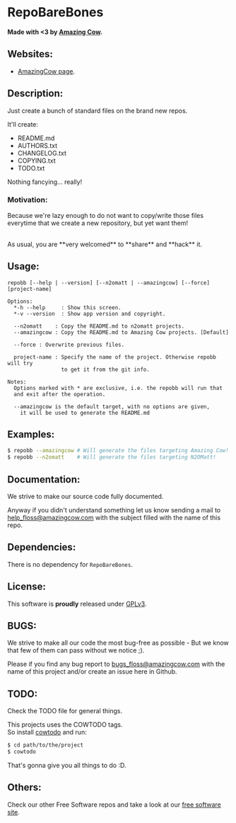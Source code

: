 # RepoBareBones

**Made with <3 by [Amazing Cow](http://www.amazingcow.com).**


<!-- ####################################################################### -->
<!-- Websites ############################################################## -->
<!-- ####################################################################### -->

## Websites:

* [AmazingCow page](http://www.amazingcow.com).


<!-- ####################################################################### -->
<!-- Description ########################################################### -->
<!-- ####################################################################### -->

## Description:

Just create a bunch of standard files on the brand new repos.

It'll create:

* README.md
* AUTHORS.txt
* CHANGELOG.txt
* COPYING.txt
* TODO.txt

Nothing fancying... really!


### Motivation:

Because we're lazy enough to do not want to copy/write those files everytime
that we create a new repository, but yet want them!

<br>
As usual, you are **very welcomed** to **share** and **hack** it.


<!-- ####################################################################### -->
<!-- Usage ################################################################# -->
<!-- ####################################################################### -->

## Usage:

```
repobb [--help | --version] [--n2omatt | --amazingcow] [--force] [project-name]

Options:
  *-h --help     : Show this screen.
  *-v --version  : Show app version and copyright.

  --n2omatt    : Copy the README.md to n2omatt projects.
  --amazingcow : Copy the README.md to Amazing Cow projects. [Default]

  --force : Overwrite previous files.

  project-name : Specify the name of the project. Otherwise repobb will try
                 to get it from the git info.

Notes:
  Options marked with * are exclusive, i.e. the repobb will run that
  and exit after the operation.

  --amazingcow is the default target, with no options are given,
    it will be used to generate the README.md
```


<!-- ####################################################################### -->
<!-- Examples ############################################################## -->
<!-- ####################################################################### -->

## Examples:

```bash
$ repobb --amazingcow # Will generate the files targeting Amazing Cow!
$ repobb --n2omatt    # Will generate the files targeting N2OMatt!
```


<!-- ####################################################################### -->
<!-- Documentation ######################################################### -->
<!-- ####################################################################### -->

## Documentation:

We strive to make our source code fully documented.   

Anyway if you didn't understand something let us know sending a mail to  
[help_floss@amazingcow.com]() with the subject filled with the
name of this repo.


<!-- ####################################################################### -->
<!-- Dependencies ########################################################## -->
<!-- ####################################################################### -->

## Dependencies:

There is no dependency for ```RepoBareBones```.



<!-- ####################################################################### -->
<!-- License ############################################################### -->
<!-- ####################################################################### -->

## License:

This software is **proudly** released under [GPLv3](https://www.gnu.org/licenses/gpl-3.0.en.html).



<!-- ####################################################################### -->
<!-- BUGS ################################################################## -->
<!-- ####################################################################### -->

## BUGS:

We strive to make all our code the most bug-free as possible - But we know 
that few of them can pass without we notice ;).

Please if you find any bug report to [bugs_floss@amazingcow.com]() 
with the name of this project and/or create an issue here in Github.



<!-- ####################################################################### -->
<!-- TODO ################################################################## -->
<!-- ####################################################################### -->

## TODO:

Check the TODO file for general things.

This projects uses the COWTODO tags.   
So install [cowtodo](http://www.github.com/AmazingCow-Tools/COWTODO) and run:

``` bash
$ cd path/to/the/project
$ cowtodo 
```

That's gonna give you all things to do :D.



<!-- ####################################################################### -->
<!-- Others ################################################################ -->
<!-- ####################################################################### -->

## Others:

Check our other Free Software repos and take a look at our 
[free software site](http://www.amazingcow.com).
